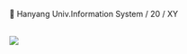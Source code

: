 
🦁 Hanyang Univ.Information System / 20 / XY

<br>
<img align='center' src='https://github-readme-stats.vercel.app/api?username=HyunSeoChoi&count_private=true&show_icons=true&theme=dark'>
